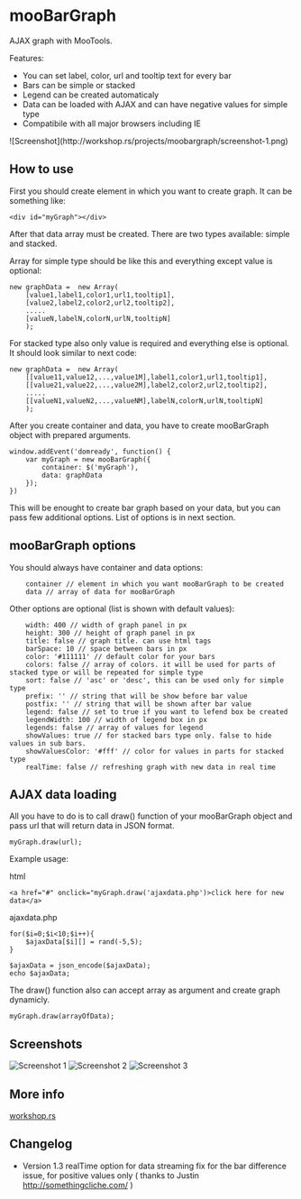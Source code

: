 mooBarGraph
===========

AJAX graph with MooTools.

Features:
<ul>
<li>You can set label, color, url and tooltip text for every bar</li>
<li>Bars can be simple or stacked</li>
<li>Legend can be created automaticaly</li>
<li>Data can be loaded with AJAX and can have negative values for simple type</li>
<li>Compatibile with all major browsers including IE</li>
</ul>
![Screenshot](http://workshop.rs/projects/moobargraph/screenshot-1.png)


How to use
----------

First you should create element in which you want to create graph. It can be something like:

	<div id="myGraph"></div>

After that data array must be created. There are two types available: simple and stacked.

Array for simple type should be like this and everything except value is optional:

	new graphData =  new Array(
		[value1,label1,color1,url1,tooltip1],
		[value2,label2,color2,url2,tooltip2],
		.....
		[valueN,labelN,colorN,urlN,tooltipN]
		);
		

For stacked type also only value is required and everything else is optional. It should look similar to next code:

	new graphData =  new Array(
		[[value11,value12,...,value1M],label1,color1,url1,tooltip1],
		[[value21,value22,...,value2M],label2,color2,url2,tooltip2],
		.....
		[[valueN1,valueN2,...,valueNM],labelN,colorN,urlN,tooltipN]
		);

After you create container and data, you have to create mooBarGraph object with prepared arguments.

	window.addEvent('domready', function() {
	    var myGraph = new mooBarGraph({
	    	container: $('myGraph'),
	    	data: graphData
	    });
	})

This will be enought to create bar graph based on your data, but you can pass few additional options. List of options is in next section.


mooBarGraph options
-------------------

You should always have container and data options:

		container // element in which you want mooBarGraph to be created
		data // array of data for mooBarGraph
		
Other options are optional (list is shown with default values):

		width: 400 // width of graph panel in px
		height: 300 // height of graph panel in px
		title: false // graph title. can use html tags 		
		barSpace: 10 // space between bars in px
		color: '#111111' // default color for your bars
		colors: false // array of colors. it will be used for parts of stacked type or will be repeated for simple type
		sort: false // 'asc' or 'desc', this can be used only for simple type
		prefix: '' // string that will be show before bar value
		postfix: '' // string that will be shown after bar value
		legend: false // set to true if you want to lefend box be created
		legendWidth: 100 // width of legend box in px
		legends: false // array of values for legend
		showValues: true // for stacked bars type only. false to hide values in sub bars.
		showValuesColor: '#fff' // color for values in parts for stacked type
		realTime: false // refreshing graph with new data in real time
	

AJAX data loading 
-----------------

All you have to do is to call draw() function of your mooBarGraph object and pass url that will return data in JSON format.

	myGraph.draw(url);
	
Example usage:

html

	<a href="#" onclick="myGraph.draw('ajaxdata.php')>click here for new data</a>	

ajaxdata.php

	for($i=0;$i<10;$i++){
		$ajaxData[$i][] = rand(-5,5);
	}

	$ajaxData = json_encode($ajaxData);
	echo $ajaxData;
	
	
The draw() function also can accept array as argument and create graph dynamicly.

	myGraph.draw(arrayOfData);

Screenshots
-----------

![Screenshot 1](http://workshop.rs/projects/moobargraph/screenshot-1.png)
![Screenshot 2](http://workshop.rs/projects/moobargraph/screenshot-2.png)
![Screenshot 3](http://workshop.rs/projects/moobargraph/screenshot-3.png)

More info
---------
<a href="http://workshop.rs">workshop.rs</a>

Changelog
---------
- Version 1.3
realTime option for data streaming
fix for the bar difference issue, for positive values only ( thanks to Justin http://somethingcliche.com/ )
 